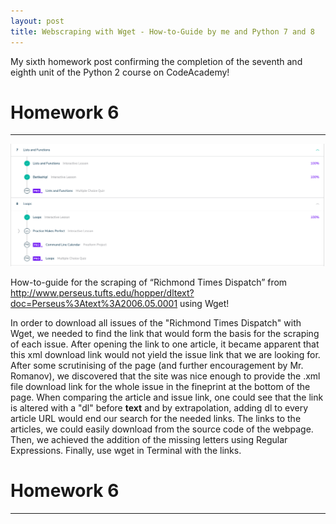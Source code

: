 ```yaml
---
layout: post
title: Webscraping with Wget - How-to-Guide by me and Python 7 and 8
---
```




My sixth homework post confirming the completion of the seventh and eighth unit of the Python 2 course on CodeAcademy!
<!-- more -->

# Homework 6

***

![Confirmation](/img/Python7+8.png)


How-to-guide for the scraping of “Richmond Times Dispatch” from http://www.perseus.tufts.edu/hopper/dltext?doc=Perseus%3Atext%3A2006.05.0001 using Wget!

In order to download all issues of the "Richmond Times Dispatch" with Wget, we needed to find the link that would form the basis for the scraping of each issue.
After opening the link to one article, it became apparent that this xml download link would not yield the issue link that we are looking for. 
After some scrutinising of the page (and further encouragement by Mr. Romanov), we discovered that the site was nice enough to provide the .xml file download link for the whole issue in the fineprint at the bottom of the page.
When comparing the article and issue link, one could see that the link is altered with a "dl" before __text__ and by extrapolation, adding dl to every article URL would end our search for the needed links. The links to the articles, we could easily download from the source code of the webpage. 
Then, we achieved the addition of the missing letters using Regular Expressions.
Finally, use wget in Terminal with the links.




<!-- more -->

# Homework 6

***
